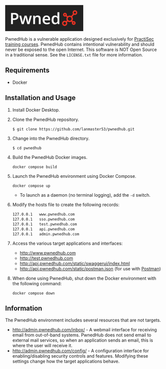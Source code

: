 <img src="/common/static/images/logo-filled.png" style="width: 50%" />

PwnedHub is a vulnerable application designed exclusively for [PractiSec training courses](https://www.practisec.com/training/). PwnedHub contains intentional vulnerability and should never be exposed to the open Internet. This software is NOT Open Source in a traditional sense. See the `LICENSE.txt` file for more information.

## Requirements

* Docker

## Installation and Usage

1. Install Docker Desktop.
2. Clone the PwnedHub repository.

    ```
    $ git clone https://github.com/lanmaster53/pwnedhub.git
    ```

3. Change into the PwnedHub directory.

    ```
    $ cd pwnedhub
    ```

4. Build the PwnedHub Docker images.

    ```
    docker compose build
    ```

5. Launch the PwnedHub environment using Docker Compose.

    ```
    docker compose up
    ```

    * To launch as a daemon (no terminal logging), add the `-d` switch.

6. Modify the hosts file to create the following records:

    ```
    127.0.0.1   www.pwnedhub.com
    127.0.0.1   sso.pwnedhub.com
    127.0.0.1   test.pwnedhub.com
    127.0.0.1   api.pwnedhub.com
    127.0.0.1   admin.pwnedhub.com
    ```

7. Access the various target applications and interfaces:
    * http://www.pwnedhub.com
    * http://test.pwnedhub.com
    * http://api.pwnedhub.com/static/swaggerui/index.html
    * http://api.pwnedhub.com/static/postman.json (for use with [Postman](https://www.postman.com/))
8. When done using PwnedHub, shut down the Docker environment with the following command:

    ```
    docker compose down
    ```

## Information

The PwnedHub environment includes several resources that are not targets.

* http://admin.pwnedhub.com/inbox/ - A webmail interface for receiving email from out-of-band systems. PwnedHub does not send email to external mail services, so when an application sends an email, this is where the user will receive it.
* http://admin.pwnedhub.com/config/ - A configuration interface for enabling/disabling security controls and features. Modifying these settings change how the target applications behave.
